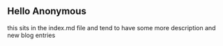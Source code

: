 ## Hello Anonymous
this sits in the index.md file and tend to have some more description and new blog entries
